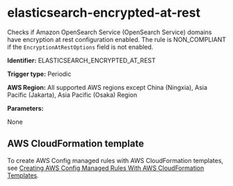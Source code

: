 # elasticsearch\-encrypted\-at\-rest<a name="elasticsearch-encrypted-at-rest"></a>

Checks if Amazon OpenSearch Service \(OpenSearch Service\) domains have encryption at rest configuration enabled\. The rule is NON\_COMPLIANT if the `EncryptionAtRestOptions` field is not enabled\.

**Identifier:** ELASTICSEARCH\_ENCRYPTED\_AT\_REST

**Trigger type:** Periodic

**AWS Region:** All supported AWS regions except China \(Ningxia\), Asia Pacific \(Jakarta\), Asia Pacific \(Osaka\) Region

**Parameters:**

None  

## AWS CloudFormation template<a name="w76aac11c31c17b7d241c15"></a>

To create AWS Config managed rules with AWS CloudFormation templates, see [Creating AWS Config Managed Rules With AWS CloudFormation Templates](aws-config-managed-rules-cloudformation-templates.md)\.